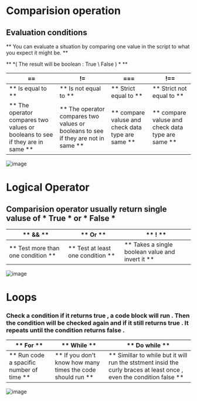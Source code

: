 # Comparision operation 
## Evaluation conditions 

** You can evaluate a situation by comparing one value in the script to what you expect it might be. **

** *( The result will be boolean : True \ False ) * **


| == | != | === |!==
|-------------------------------------------------|------------| -----------------------------|-----------------------------|
| ** Is equal to ** | ** Is not equal to ** | ** Strict equal to ** |** Strict not equal to ** |
 |** The operator compares two values or booleans to see if they are in same ** | ** The operator compares two values or booleans to see if they are not in same ** | ** compare valuse and check data type are same  ** | ** compare valuse and check data type are same ** |

![image](https://codeahoy.com/assets/images/==-vs-===-in-Javascript.png)



 # Logical Operator

## Comparision operator usually return single valuse of  * True * or * False *

|** && ** | ** Or ** |** ! ** |
|-------------------| ----------------- | ----------|
|** Test more than one condition **| ** Test at least one condition **| ** Takes a single boolean value and invert it ** |

![image](https://cdn.educba.com/academy/wp-content/uploads/2020/01/Logical-Operators-in-C-1.jpg)

# Loops 
### Check a condition if it returns true , a code block will run . Then the condition will be checked again and if it still returns true . It repeats until the condition returns false . 
 
 | ** For ** | ** While ** | ** Do while ** |
 | ----------------------------- | ------------------- | -----------------|
 | ** Run code a spacific number of time ** | ** If you don't know how many times the code should run ** | ** Simillar to while but it will run the ststment insid the curly braces at least once , even the condition false ** |

![image](https://image.shutterstock.com/image-vector/loop-logo-vector-ribbon-lettering-260nw-1425991553.jpg)






